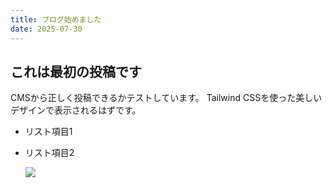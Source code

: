 ```yaml
---
title: ブログ始めました
date: 2025-07-30
---
```

## これは最初の投稿です

CMSから正しく投稿できるかテストしています。
Tailwind CSSを使った美しいデザインで表示されるはずです。

* リスト項目1
* リスト項目2

  ![](/uploads/全身１.jpg)

